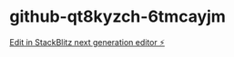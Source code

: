 # github-qt8kyzch-6tmcayjm

[Edit in StackBlitz next generation editor ⚡️](https://stackblitz.com/~/github.com/faharht/github-qt8kyzch-6tmcayjm)